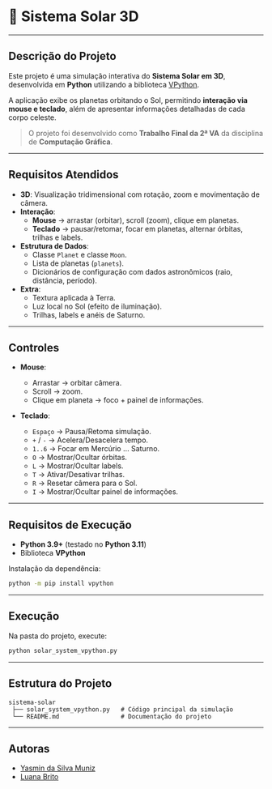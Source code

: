 # 🌌 Sistema Solar 3D  

---

## Descrição do Projeto
Este projeto é uma simulação interativa do **Sistema Solar em 3D**, desenvolvida em **Python** utilizando a biblioteca [VPython](https://vpython.org/).  

A aplicação exibe os planetas orbitando o Sol, permitindo **interação via mouse e teclado**, além de apresentar informações detalhadas de cada corpo celeste.  

> O projeto foi desenvolvido como **Trabalho Final da 2ª VA** da disciplina de **Computação Gráfica**.

---

## Requisitos Atendidos
- **3D**: Visualização tridimensional com rotação, zoom e movimentação de câmera.  
- **Interação**:  
  - **Mouse** → arrastar (orbitar), scroll (zoom), clique em planetas.  
  - **Teclado** → pausar/retomar, focar em planetas, alternar órbitas, trilhas e labels.  
- **Estrutura de Dados**:  
  - Classe `Planet` e classe `Moon`.  
  - Lista de planetas (`planets`).  
  - Dicionários de configuração com dados astronômicos (raio, distância, período).  
- **Extra**:  
  - Textura aplicada à Terra.  
  - Luz local no Sol (efeito de iluminação).  
  - Trilhas, labels e anéis de Saturno.  

---

## Controles

- **Mouse**:  
  - Arrastar → orbitar câmera.  
  - Scroll → zoom.  
  - Clique em planeta → foco + painel de informações.  

- **Teclado**:  
  - `Espaço` → Pausa/Retoma simulação.  
  - `+` / `-` → Acelera/Desacelera tempo.  
  - `1..6` → Focar em Mercúrio … Saturno.  
  - `O` → Mostrar/Ocultar órbitas.  
  - `L` → Mostrar/Ocultar labels.  
  - `T` → Ativar/Desativar trilhas.  
  - `R` → Resetar câmera para o Sol.  
  - `I` → Mostrar/Ocultar painel de informações.  

---

## Requisitos de Execução
- **Python 3.9+** (testado no **Python 3.11**)  
- Biblioteca **VPython**  

Instalação da dependência:
```bash
python -m pip install vpython
````

---

## Execução

Na pasta do projeto, execute:

```bash
python solar_system_vpython.py
```

---

## Estrutura do Projeto

```
sistema-solar
 ├── solar_system_vpython.py   # Código principal da simulação
 └── README.md                 # Documentação do projeto
```

---

## Autoras

* [Yasmin da Silva Muniz](https://github.com/Yasmiinmuniz)
* [Luana Brito](https://github.com/LuBrito371)
